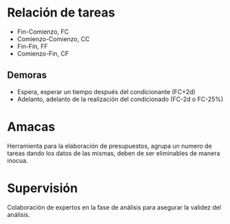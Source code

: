# Relación de tareas
- Fin-Comienzo, FC
- Comienzo-Comienzo, CC
- Fin-Fin, FF
- Comienzo-Fin, CF

## Demoras
- Espera, esperar un tiempo después del condicionante (FC+2d)
- Adelanto, adelanto de la realización del condicionado (FC-2d o FC-25%)

# Amacas
Herramienta para la elaboración de presupuestos, agrupa un numero de tareas dando los datos de las mismas, deben de ser eliminables de manera inocua.
# Supervisión
Colaboración de expertos en la fase de análisis para asegurar la validez del análisis.